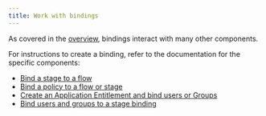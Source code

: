 ```yaml
---
title: Work with bindings
---
```


As covered in the [overview](./index.md), bindings interact with many other components.

For instructions to create a binding, refer to the documentation for the specific components:

- [Bind a stage to a flow](../stages/index.md#bind-a-stage-to-a-flow)
- [Bind a policy to a flow or stage](../../../customize/policies/working_with_policies/working_with_policies.md#bind-a-policy-to-a-flow-or-stage)
- [Create an Application Entitlement and bind users or Groups](../../applications/manage_apps.md#application-entitlements)
- [Bind users and groups to a stage binding](../stages/index.md#bind-users-and-groups-to-a-flows-stage-binding)
